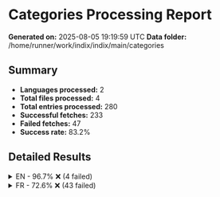 # Categories Processing Report

**Generated on:** 2025-08-05 19:19:59 UTC
**Data folder:** /home/runner/work/indix/indix/main/categories

## Summary

- **Languages processed:** 2
- **Total files processed:** 4
- **Total entries processed:** 280
- **Successful fetches:** 233
- **Failed fetches:** 47
- **Success rate:** 83.2%

## Detailed Results

<details>
<summary>EN - 96.7% ❌ (4 failed)</summary>

- **Files processed:** 1
- **Total entries:** 123
- **Successful:** 119
- **Failed:** 4

### EN Files

<details>
<summary>Celebrities (0xe5f9) [#A882DD]: 96.7% ❌ (4 failed)</summary>

- 'Chris Evans': Wikipedia page for 'Chris_Evans' in language 'en' has no content. This may be the article of the day, a redirect page, disambiguation page, or a page with no extractable content.
- 'J.K. Rowling': Wikipedia page for 'J.K._Rowling' in language 'en' has no content. This may be the article of the day, a redirect page, disambiguation page, or a page with no extractable content.
- 'Drake': Wikipedia page for 'Drake' in language 'en' is a disambiguation page. Disambiguation pages are not valid articles.
- 'Usher': Wikipedia page for 'Usher' in language 'en' is a disambiguation page. Disambiguation pages are not valid articles.

</details>

</details>

<details>
<summary>FR - 72.6% ❌ (43 failed)</summary>

- **Files processed:** 3
- **Total entries:** 157
- **Successful:** 114
- **Failed:** 43

### FR Files

<details>
<summary>Films (0xe40d) [#629460]: 73.3% ❌ (23 failed)</summary>

- 'Avatar': Wikipedia page for 'Avatar' in language 'fr' is a disambiguation page. Disambiguation pages are not valid articles.
- 'Barbie': Wikipedia page for 'Barbie' in language 'fr' is a disambiguation page. Disambiguation pages are not valid articles.
- 'Charlie et la Chocolaterie (film)': Wikipedia page for 'Charlie_et_la_Chocolaterie_(film)' in language 'fr' has no content. This may be the article of the day, a redirect page, disambiguation page, or a page with no extractable content.
- 'Chouchou': Wikipedia article for 'Chouchou' in language 'fr' is too short (539 characters). The article may be a stub or redirect page. Try searching for a more specific topic.
- 'Dune (film)': Wikipedia page for 'Dune_(film)' in language 'fr' has no content. This may be the article of the day, a redirect page, disambiguation page, or a page with no extractable content.
- 'Fast & Furious': Wikipedia page for 'Fast_&_Furious' in language 'fr' has no content. This may be the article of the day, a redirect page, disambiguation page, or a page with no extractable content.
- 'Gladiator': Wikipedia page for 'Gladiator' in language 'fr' is a disambiguation page. Disambiguation pages are not valid articles.
- 'Harry Potter et le Prisonnier d’Azkaban': Wikipedia page for 'Harry_Potter_et_le_Prisonnier_d’Azkaban' in language 'fr' has no content. This may be the article of the day, a redirect page, disambiguation page, or a page with no extractable content.
- 'Independence Day': Wikipedia page for 'Independence_Day' in language 'fr' is a disambiguation page. Disambiguation pages are not valid articles.
- 'Indiana Jones et le Temple perdu': No Wikipedia article exists for 'Indiana Jones et le Temple perdu' in language 'fr'. Try using a different search term or check the spelling.
- 'Intouchables': Wikipedia page for 'Intouchables' in language 'fr' has no content. This may be the article of the day, a redirect page, disambiguation page, or a page with no extractable content.
- 'Iron Man': Wikipedia page for 'Iron_Man' in language 'fr' is a disambiguation page. Disambiguation pages are not valid articles.
- 'Kaamelott (film)': Wikipedia page for 'Kaamelott_(film)' in language 'fr' has no content. This may be the article of the day, a redirect page, disambiguation page, or a page with no extractable content.
- 'Les Animaux fantastiques': Wikipedia article for 'Les_Animaux_fantastiques' in language 'fr' is too short (532 characters). The article may be a stub or redirect page. Try searching for a more specific topic.
- 'Les Choristes': Wikipedia article for 'Les_Choristes' in language 'fr' is too short (123 characters). The article may be a stub or redirect page. Try searching for a more specific topic.
- 'Matrix': Wikipedia page for 'Matrix' in language 'fr' is a disambiguation page. Disambiguation pages are not valid articles.
- 'Men in Black': Wikipedia page for 'Men_in_Black' in language 'fr' is a disambiguation page. Disambiguation pages are not valid articles.
- 'Mission impossible': Wikipedia page for 'Mission_impossible' in language 'fr' is a disambiguation page. Disambiguation pages are not valid articles.
- 'Oppenheimer': Wikipedia page for 'Oppenheimer' in language 'fr' is a disambiguation page. Disambiguation pages are not valid articles.
- 'Seven': Wikipedia page for 'Seven' in language 'fr' is a disambiguation page. Disambiguation pages are not valid articles.
- 'Sixième Sens': Wikipedia page for 'Sixième_Sens' in language 'fr' has no content. This may be the article of the day, a redirect page, disambiguation page, or a page with no extractable content.
- 'Tenet': Wikipedia article for 'Tenet' in language 'fr' is too short (428 characters). The article may be a stub or redirect page. Try searching for a more specific topic.
- 'Top Gun': Wikipedia article for 'Top_Gun' in language 'fr' is too short (967 characters). The article may be a stub or redirect page. Try searching for a more specific topic.

</details>

<details>
<summary>Enfants (0xe160) [#FF8C61]: 77.8% ❌ (2 failed)</summary>

- 'donkey kong': Wikipedia page for 'Donkey_kong' in language 'fr' has no content. This may be the article of the day, a redirect page, disambiguation page, or a page with no extractable content.
- 'Mario': Wikipedia page for 'Mario' in language 'fr' is a disambiguation page. Disambiguation pages are not valid articles.

</details>

<details>
<summary>Disney (0xf04cb) [#F896D8]: 71.0% ❌ (18 failed)</summary>

- 'Aladdin': Wikipedia page for 'Aladdin' in language 'fr' has no content. This may be the article of the day, a redirect page, disambiguation page, or a page with no extractable content.
- 'Alice au pays des merveilles': Wikipedia page for 'Alice_au_pays_des_merveilles' in language 'fr' has no content. This may be the article of the day, a redirect page, disambiguation page, or a page with no extractable content.
- 'Hercule': Wikipedia page for 'Hercule' in language 'fr' has no content. This may be the article of the day, a redirect page, disambiguation page, or a page with no extractable content.
- 'La belle et la bête': Wikipedia page for 'La_belle_et_la_bête' in language 'fr' has no content. This may be the article of the day, a redirect page, disambiguation page, or a page with no extractable content.
- 'La petite sirène': Wikipedia page for 'La_petite_sirène' in language 'fr' has no content. This may be the article of the day, a redirect page, disambiguation page, or a page with no extractable content.
- 'Le livre de la jungle': Wikipedia page for 'Le_livre_de_la_jungle' in language 'fr' has no content. This may be the article of the day, a redirect page, disambiguation page, or a page with no extractable content.
- 'Les 101 dalmatiens': Wikipedia page for 'Les_101_dalmatiens' in language 'fr' has no content. This may be the article of the day, a redirect page, disambiguation page, or a page with no extractable content.
- 'Là-haut': Wikipedia article for 'Là-haut' in language 'fr' is too short (772 characters). The article may be a stub or redirect page. Try searching for a more specific topic.
- 'Merlin l'enchanteur': Wikipedia page for 'Merlin_l'enchanteur' in language 'fr' has no content. This may be the article of the day, a redirect page, disambiguation page, or a page with no extractable content.
- 'Rebelle (film)': Wikipedia page for 'Rebelle_(film)' in language 'fr' has no content. This may be the article of the day, a redirect page, disambiguation page, or a page with no extractable content.
- 'Vice-versa': Wikipedia page for 'Vice-versa' in language 'fr' has no content. This may be the article of the day, a redirect page, disambiguation page, or a page with no extractable content.
- 'Élémentaire': Wikipedia article for 'Élémentaire' in language 'fr' is too short (913 characters). The article may be a stub or redirect page. Try searching for a more specific topic.
- 'Alerte rouge': Wikipedia page for 'Alerte_rouge' in language 'fr' is a disambiguation page. Disambiguation pages are not valid articles.
- 'Bambi': Wikipedia page for 'Bambi' in language 'fr' is a disambiguation page. Disambiguation pages are not valid articles.
- 'Coco': Wikipedia page for 'Coco' in language 'fr' is a disambiguation page. Disambiguation pages are not valid articles.
- 'Fantasia': Wikipedia page for 'Fantasia' in language 'fr' is a disambiguation page. Disambiguation pages are not valid articles.
- 'Mary Poppins': Wikipedia page for 'Mary_Poppins' in language 'fr' is a disambiguation page. Disambiguation pages are not valid articles.
- 'Raiponce': Wikipedia page for 'Raiponce' in language 'fr' is a disambiguation page. Disambiguation pages are not valid articles.

</details>

</details>
